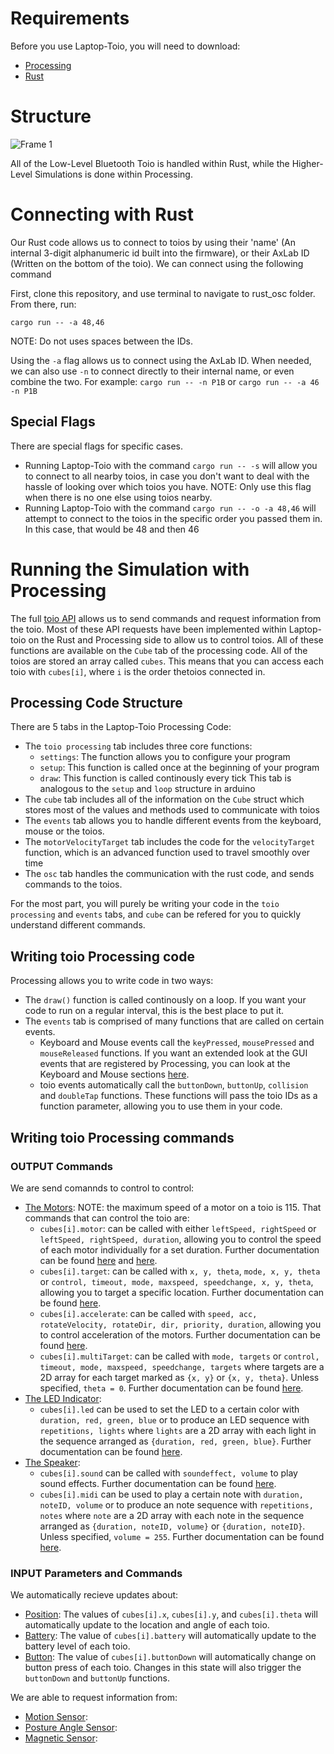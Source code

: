 # Requirements
Before you use Laptop-Toio, you will need to download:
- [Processing](https://processing.org/download)
- [Rust](https://www.rust-lang.org/tools/install)

# Structure
![Frame 1](https://github.com/AxLab-UofC/Laptop-TOIO/assets/66401951/841f6990-a5f2-4c6b-8e87-c6a39817b4cd)

All of the Low-Level Bluetooth Toio is handled within Rust, while the Higher-Level Simulations is done within Processing.

# Connecting with Rust
Our Rust code allows us to connect to toios by using their 'name' (An internal 3-digit alphanumeric id built into the firmware), or their AxLab ID (Written on the bottom of the toio). We can connect using the following command

First, clone this repository, and use terminal to navigate to rust_osc folder. From there, run: 

```
cargo run -- -a 48,46
```

NOTE: Do not uses spaces between the IDs.

Using the `-a` flag allows us to connect using the AxLab ID. When needed, we can also use `-n` to connect directly to their internal name, or even combine the two. For example: `cargo run -- -n P1B` or `cargo run -- -a 46 -n P1B`

## Special Flags

There are special flags for specific cases.

- Running Laptop-Toio with the command `cargo run -- -s` will allow you to connect to all nearby toios, in case you don't want to deal with the hassle of looking over which toios you have. NOTE: Only use this flag when there is no one else using toios nearby.
- Running Laptop-Toio with the command `cargo run -- -o -a 48,46` will attempt to connect to the toios in the specific order you passed them in. In this case, that would be 48 and then 46


# Running the Simulation with Processing
The full [toio API](https://toio.github.io/toio-spec/en/docs/about) allows us to send commands and request information from the toio. Most of these API requests have been implemented within Laptop-toio on the Rust and Processing side to allow us to control toios. All of these functions are available on the `Cube` tab of the processing code. All of the toios are stored an array called `cubes`. This means that you can access each toio with `cubes[i]`, where `i` is the order thetoios connected in.

## Processing Code Structure
There are 5 tabs in the Laptop-Toio Processing Code:
- The `toio processing` tab includes three core functions: 
    - `settings`: The function allows you to configure your program
    - `setup`: This function is called once at the beginning of your program
    - `draw`: This function is called continously every tick
This tab is analogous to the `setup` and `loop` structure in arduino
- The `cube` tab includes all of the information on the `Cube` struct which stores most of the values and methods used to communicate with toios
- The `events` tab allows you to handle different events from the keyboard, mouse or the toios.
- The `motorVelocityTarget` tab includes the code for the `velocityTarget` function, which is an advanced function used to travel smoothly over time
- The `osc` tab handles the communication with the rust code, and sends commands to the toios.

For the most part, you will purely be writing your code in the `toio processing` and `events` tabs, and `cube` can be refered for you to quickly understand different commands.

## Writing toio Processing code
Processing allows you to write code in two ways:
- The `draw()` function is called continously on a loop. If you want your code to run on a regular interval, this is the best place to put it.
- The `events` tab is comprised of many functions that are called on certain events. 
    - Keyboard and Mouse events call the `keyPressed`, `mousePressed` and `mouseReleased` functions. If you want an extended look at the GUI events that are registered by Processing, you can look at the Keyboard and Mouse sections [here](https://processing.org/reference/#input).
    - toio events automatically call the `buttonDown`, `buttonUp`, `collision` and `doubleTap` functions. These functions will pass the toio IDs as a function parameter, allowing you to use them in your code.

## Writing toio Processing commands

### OUTPUT Commands
We are send comannds to control to control:
- [The Motors](https://toio.github.io/toio-spec/en/docs/ble_motor): NOTE: the maximum speed of a motor on a toio is 115. That commands that can control the toio are:
    -  `cubes[i].motor`: can be called with either `leftSpeed, rightSpeed` or `leftSpeed, rightSpeed, duration`, allowing you to control the speed of each motor individually for a set duration. Further documentation can be found [here](https://toio.github.io/toio-spec/en/docs/ble_motor#motor-control) and [here](https://toio.github.io/toio-spec/en/docs/ble_motor/#motor-control-with-specified-duration).
    - `cubes[i].target`: can be called with `x, y, theta`, `mode, x, y, theta` or `control, timeout, mode, maxspeed, speedchange, x, y, theta`, allowing you to target a specific location. Further documentation can be found [here](https://toio.github.io/toio-spec/en/docs/ble_motor#motor-control-with-target-specified).
    - `cubes[i].accelerate`: can be called with `speed, acc, rotateVelocity, rotateDir, dir, priority, duration`, allowing you to control acceleration of the motors. Further documentation can be found [here](https://toio.github.io/toio-spec/en/docs/ble_motor#motor-control-with-acceleration-specified).
    - `cubes[i].multiTarget`: can be called with `mode, targets` or `control, timeout, mode, maxspeed, speedchange, targets` where targets are a 2D array for each target marked as `{x, y}` or `{x, y, theta}`. Unless specified, `theta = 0`. Further documentation can be found [here](https://toio.github.io/toio-spec/en/docs/ble_motor/#motor-control-with-multiple-targets-specified).
- [The LED Indicator](https://toio.github.io/toio-spec/en/docs/ble_light):
    - `cubes[i].led` can be used to set the LED to a certain color with `duration, red, green, blue` or to produce an LED sequence with `repetitions, lights` where `lights` are a 2D array with each light in the sequence arranged as `{duration, red, green, blue}`. Further documentation can be found [here](https://toio.github.io/toio-spec/en/docs/ble_light).
- [The Speaker](https://toio.github.io/toio-spec/en/docs/ble_sound):
    - `cubes[i].sound` can be called with `soundeffect, volume` to play sound effects. Further documentation can be found [here](https://toio.github.io/toio-spec/en/docs/ble_sound).
    - `cubes[i].midi` can be used to play a certain note with `duration, noteID, volume` or to produce an note sequence with `repetitions, notes` where `note` are a 2D array with each note in the sequence arranged as `{duration, noteID, volume}` or `{duration, noteID}`. Unless specified, `volume = 255`. Further documentation can be found [here](https://toio.github.io/toio-spec/en/docs/ble_sound/#playing-the-midi-note-numbers).


### INPUT Parameters and Commands

We automatically recieve updates about:
- [Position](https://toio.github.io/toio-spec/en/docs/ble_id): The values of `cubes[i].x`, `cubes[i].y`, and `cubes[i].theta` will automatically update to the location and angle of each toio.
- [Battery](https://toio.github.io/toio-spec/en/docs/ble_battery): The value of `cubes[i].battery` will automatically update to the battery level of each toio.
- [Button](https://toio.github.io/toio-spec/en/docs/ble_button): The value of `cubes[i].buttonDown` will automatically change on button press of each toio. Changes in this state will also trigger the `buttonDown` and `buttonUp` functions.

We are able to request information from:
- [Motion Sensor](https://toio.github.io/toio-spec/en/docs/ble_sensor):
- [Posture Angle Sensor](https://toio.github.io/toio-spec/en/docs/ble_high_precision_tilt_sensor):
- [Magnetic Sensor](https://toio.github.io/toio-spec/en/docs/ble_magnetic_sensor):



